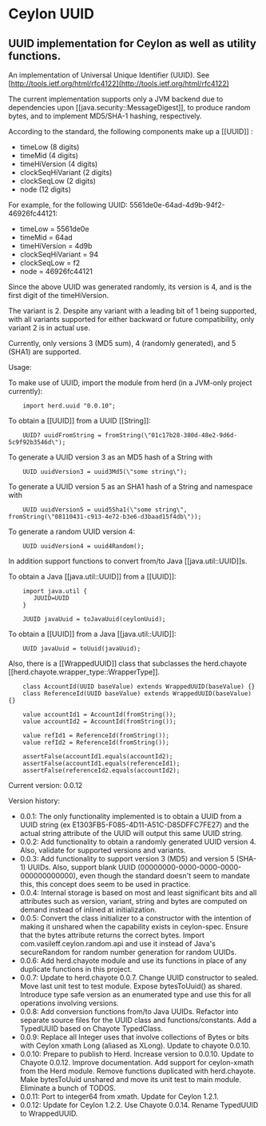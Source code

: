 Ceylon UUID
====================

UUID implementation for Ceylon as well as utility functions.
---------------------

An implementation of Universal Unique Identifier (UUID).  See [http://tools.ietf.org/html/rfc4122](http://tools.ietf.org/html/rfc4122)

 The current implementation supports only a JVM backend due to dependencies upon [[java.security::MessageDigest]],
 to produce random bytes, and to implement MD5/SHA-1 hashing, respectively.

According to the standard, the following components make up a [[UUID]] :

- timeLow (8 digits)
- timeMid (4 digits)
- timeHiVersion (4 digits)
- clockSeqHiVariant (2 digits)
- clockSeqLow (2 digits)
- node (12 digits)

For example, for the following UUID:  5561de0e-64ad-4d9b-94f2-46926fc44121:

- timeLow = 5561de0e
- timeMid = 64ad
- timeHiVersion = 4d9b
- clockSeqHiVariant = 94
- clockSeqLow = f2
- node = 46926fc44121

Since the above UUID was generated randomly, its version is 4, and is the first digit of the timeHiVersion.

The variant is 2.  Despite any variant with a leading bit of 1 being supported, with all variants
supported for either backward or future compatibility, only variant 2 is in actual use.

Currently, only versions 3 (MD5 sum), 4 (randomly generated), and 5 (SHA1) are supported.

Usage:

To make use of UUID, import the module from herd (in a JVM-only project currently):

        import herd.uuid "0.0.10";

To obtain a [[UUID]] from a UUID [[String]]:

        UUID? uuidFromString = fromString(\"01c17b28-380d-48e2-9d6d-5c9f92b3546d\");

To generate a UUID version 3 as an MD5 hash of a String with

        UUID uuidVersion3 = uuid3Md5(\"some string\");

To generate a UUID version 5 as an SHA1 hash of a String and namespace with

        UUID uuidVersion5 = uuid5Sha1(\"some string\", fromString(\"08110431-c913-4e72-b3e6-d3baad15f4db\"));

To generate a random UUID version 4:

        UUID uuidVersion4 = uuid4Random();

In addition support functions to convert from/to Java [[java.util::UUID]]s.

To obtain a Java [[java.util::UUID]] from a [[UUID]]:

        import java.util {
           JUUID=UUID
        }

        JUUID javaUuid = toJavaUuid(ceylonUuid);

To obtain a [[UUID]] from a Java [[java.util::UUID]]:

        UUID javaUuid = toUuid(javaUuid);

Also, there is a [[WrappedUUID]] class that subclasses the herd.chayote [[herd.chayote.wrapper_type::WrapperType]].

        class AccountId(UUID baseValue) extends WrappedUUID(baseValue) {}
        class ReferenceId(UUID baseValue) extends WrappedUUID(baseValue) {}

        value accountId1 = AccountId(fromString());
        value accountId2 = AccountId(fromString());

        value refId1 = ReferenceId(fromString());
        value refId2 = ReferenceId(fromString());

        assertFalse(accountId1.equals(accountId2);
        assertFalse(accountId1.equals(referenceId1);
        assertFalse(referenceId2.equals(accountId2);

Current version: 0.0.12

Version history:

- 0.0.1: The only functionality implemented is to obtain a UUID from a UUID string 
(ex E1303FB5-F085-4D11-A51C-D85DFFC7FE27) and the actual string attribute of the UUID will output this same
UUID string.
- 0.0.2: Add functionality to obtain a randomly generated UUID version 4.  
Also, validate for supported versions and variants.
- 0.0.3: Add functionality to support version 3 (MD5) and version 5 (SHA-1) UUIDs.  Also, support blank UUID
(00000000-0000-0000-0000-000000000000), even though the standard doesn't seem to mandate this, this concept
does seem to be used in practice.
- 0.0.4: Internal storage is based on most and least significant bits and all attributes such as version, variant,
string and bytes are computed on demand instead of inlined at initialization.
- 0.0.5:  Convert the class initializer to a constructor with the intention of making it unshared when the 
capability exists in ceylon-spec.  Ensure that the bytes attribute returns the correct bytes.  Import 
com.vasileff.ceylon.random.api and use it instead of Java's secureRandom for random number generation for
random UUIDs.
- 0.0.6: Add herd.chayote module and use its functions in place of any duplicate functions in this project.
- 0.0.7: Update to herd.chayote 0.0.7.  Change UUID constructor to sealed.  Move last unit test to test module.
Expose bytesToUuid() as shared.  Introduce type safe version as an enumerated type and use this for all
operations involving versions.
- 0.0.8: Add conversion functions from/to Java UUIDs.  Refactor into separate source files for the UUID class and 
functions/constants.  Add a TypedUUID based on Chayote TypedClass.
- 0.0.9: Replace all Integer uses that involve collections of Bytes or bits with Ceylon xmath Long (aliased as XLong).  Update to chayote 0.0.10.
- 0.0.10:  Prepare to publish to Herd. Increase version to 0.0.10. Update to Chayote 0.0.12. Improve documentation. Add support for ceylon-xmath from the Herd module. Remove functions duplicated with herd.chayote. Make bytesToUuid unshared and move its unit test to main module. Eliminate a bunch of TODOS.
- 0.0.11:  Port to integer64 from xmath.  Update for Ceylon 1.2.1.
- 0.0.12:  Update for Ceylon 1.2.2.  Use Chayote 0.0.14.  Rename TypedUUID to WrappedUUID.
